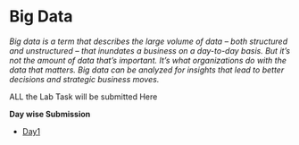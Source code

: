 # Big Data
*Big data is a term that describes the large volume of data – both structured and unstructured – that inundates a business on a day-to-day basis. But it’s not the amount of data that’s important. It’s what organizations do with the data that matters. Big data can be analyzed for insights that lead to better decisions and strategic business moves.*

ALL the Lab Task will be submitted Here

**Day wise Submission**
* [Day1](https://github.com/nileshsingal/BigData/blob/master/Day1.md)
